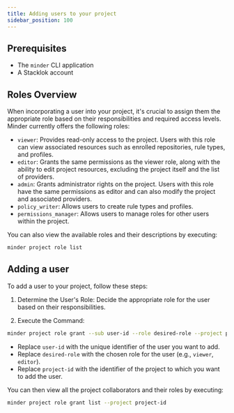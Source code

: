 ```yaml
---
title: Adding users to your project
sidebar_position: 100
---
```


## Prerequisites

* The `minder` CLI application
* A Stacklok account

## Roles Overview
When incorporating a user into your project, it's crucial to assign them the appropriate role based on their responsibilities and required access levels. 
Minder currently offers the following roles:

- `viewer`: Provides read-only access to the project. Users with this role can view associated resources such as enrolled repositories, rule types, and profiles.
- `editor`: Grants the same permissions as the viewer role, along with the ability to edit project resources, excluding the project itself and the list of providers.
- `admin`: Grants administrator rights on the project. Users with this role have the same permissions as editor and can also modify the project and associated providers.
- `policy_writer`: Allows users to create rule types and profiles.
- `permissions_manager`: Allows users to manage roles for other users within the project.

You can also view the available roles and their descriptions by executing:
```bash
minder project role list
```

## Adding a user
To add a user to your project, follow these steps:

1) Determine the User's Role: Decide the appropriate role for the user based on their responsibilities.

2) Execute the Command:
 ```bash
 minder project role grant --sub user-id --role desired-role --project project-id
 ```
 - Replace `user-id` with the unique identifier of the user you want to add.
 - Replace `desired-role` with the chosen role for the user (e.g., `viewer`, `editor`).
 - Replace `project-id` with the identifier of the project to which you want to add the user.

You can then view all the project collaborators and their roles by executing:
```bash
minder project role grant list --project project-id
```